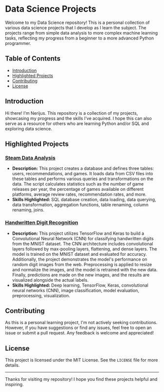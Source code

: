# Data Science Projects

Welcome to my Data Science repository! This is a personal collection of various data science projects that I develop as I learn the subject. The projects range from simple data analysis to more complex machine learning tasks, reflecting my progress from a beginner to a more advanced Python programmer.

## Table of Contents
- [Introduction](#introduction)
- [Highlighted Projects](#highlighted-projects)
- [Contributing](#contributing)
- [License](#license)

## Introduction

Hi there! I'm Nerijus. This repository is a collection of my projects, showcasing my progress and the skills I've acquired. I hope this can also serve as a resource for others who are learning Python and/or SQL and exploring data science.

## Highlighted Projects

### [Steam Data Analysis](https://github.com/nerkyzas157/Data_Science/tree/main/Steam_Data_Analysis)
- **Description:** This project creates a database and defines three tables: users, recommendations, and games. It loads data from CSV files into these tables and performs various queries and transformations on the data. The script calculates statistics such as the number of game releases per year, the percentage of games available on different platforms, average review rates, recommendation rates, and more.
- **Skills Highlighted:** SQL database creation, data loading, data querying, data transformation, aggregation functions, table renaming, column renaming, joins.

### [Handwritten Digit Recognition](https://github.com/nerkyzas157/Data_Science/tree/main/Handwritten_Digit_Recognition)
- **Description:** This project utilizes TensorFlow and Keras to build a Convolutional Neural Network (CNN) for classifying handwritten digits from the MNIST dataset. The CNN architecture includes convolutional layers followed by max-pooling layers, flattening, and dense layers. The model is trained on the MNIST dataset and evaluated for accuracy. Additionally, the project demonstrates the model's performance on random digit images from the web. Preprocessing is applied to resize and normalize the images, and the model is retrained with the new data. Finally, predictions are made on the new images, and the results are visualized alongside the actual labels.
- **Skills Highlighted:** Deep learning, TensorFlow, Keras, convolutional neural networks (CNN), image classification, model evaluation, preprocessing, visualization.

## Contributing

As this is a personal learning project, I'm not actively seeking contributions. However, if you have suggestions or find any issues, feel free to open an issue or submit a pull request. Any feedback is welcome and appreciated!

## License

This project is licensed under the MIT License. See the `LICENSE` file for more details.

---

Thanks for visiting my repository! I hope you find these projects helpful and inspiring.
